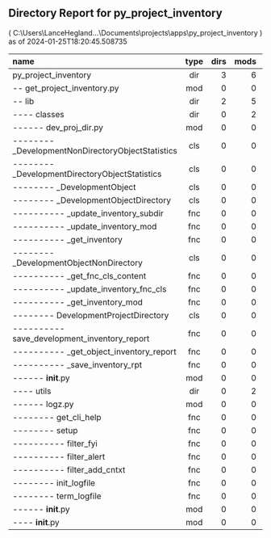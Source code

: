
## Directory Report for py_project_inventory
( C:\Users\LanceHegland\...\Documents\projects\apps\py_project_inventory )<br/>
as of 2024-01-25T18:20:45.508735<br/>

| name | type |  dirs  |  mods  |  clss  |  fncs  | lines  | chars  |
| :--- | :--: | -----: | -----: | -----: | -----: | -----: | -----: |
| py_project_inventory | dir | 3 | 6 | 6 | 16 | 887 | 39,314 |
| -- get_project_inventory.py | mod | 0 | 0 | 0 | 0 | 49 | 1,355 |
| -- lib | dir | 2 | 5 | 6 | 16 | 838 | 37,959 |
| ---- classes | dir | 0 | 2 | 6 | 9 | 311 | 14,168 |
| ------ dev_proj_dir.py | mod | 0 | 0 | 6 | 9 | 311 | 14,168 |
| -------- _DevelopmentNonDirectoryObjectStatistics | cls | 0 | 0 | 0 | 0 | 8 | 231 |
| -------- _DevelopmentDirectoryObjectStatistics | cls | 0 | 0 | 0 | 0 | 7 | 195 |
| -------- _DevelopmentObject | cls | 0 | 0 | 0 | 0 | 9 | 234 |
| -------- _DevelopmentObjectDirectory | cls | 0 | 0 | 0 | 3 | 84 | 4,318 |
| ---------- _update_inventory_subdir | fnc | 0 | 0 | 0 | 0 | 26 | 1,502 |
| ---------- _update_inventory_mod | fnc | 0 | 0 | 0 | 0 | 23 | 1,102 |
| ---------- _get_inventory | fnc | 0 | 0 | 0 | 0 | 30 | 1,499 |
| -------- _DevelopmentObjectNonDirectory | cls | 0 | 0 | 0 | 3 | 95 | 5,139 |
| ---------- _get_fnc_cls_content | fnc | 0 | 0 | 0 | 0 | 23 | 1,023 |
| ---------- _update_inventory_fnc_cls | fnc | 0 | 0 | 0 | 0 | 48 | 2,997 |
| ---------- _get_inventory_mod | fnc | 0 | 0 | 0 | 0 | 13 | 443 |
| -------- DevelopmentProjectDirectory | cls | 0 | 0 | 0 | 3 | 90 | 3,493 |
| ---------- save_development_inventory_report | fnc | 0 | 0 | 0 | 0 | 6 | 357 |
| ---------- _get_object_inventory_report | fnc | 0 | 0 | 0 | 0 | 36 | 1,269 |
| ---------- _save_inventory_rpt | fnc | 0 | 0 | 0 | 0 | 41 | 1,522 |
| ------ __init__.py | mod | 0 | 0 | 0 | 0 | 0 | 0 |
| ---- utils | dir | 0 | 2 | 0 | 7 | 527 | 23,791 |
| ------ logz.py | mod | 0 | 0 | 0 | 7 | 527 | 23,791 |
| -------- get_cli_help | fnc | 0 | 0 | 0 | 0 | 40 | 1,886 |
| -------- setup | fnc | 0 | 0 | 0 | 3 | 199 | 8,990 |
| ---------- filter_fyi | fnc | 0 | 0 | 0 | 0 | 16 | 507 |
| ---------- filter_alert | fnc | 0 | 0 | 0 | 0 | 18 | 695 |
| ---------- filter_add_cntxt | fnc | 0 | 0 | 0 | 0 | 29 | 937 |
| -------- init_logfile | fnc | 0 | 0 | 0 | 0 | 55 | 2,165 |
| -------- term_logfile | fnc | 0 | 0 | 0 | 0 | 16 | 409 |
| ------ __init__.py | mod | 0 | 0 | 0 | 0 | 0 | 0 |
| ---- __init__.py | mod | 0 | 0 | 0 | 0 | 0 | 0 |
